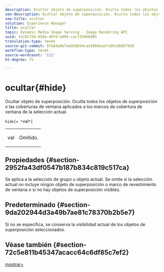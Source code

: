 ```yaml
---
description: Ocultar objeto de superposición. Oculta todos los objetos de superposición o las coberturas de ventana aplicados a los marcos de cobertura de ventana de la selección actual.
seo-description: Ocultar objeto de superposición. Oculta todos los objetos de superposición o las coberturas de ventana aplicados a los marcos de cobertura de ventana de la selección actual.
seo-title: ocultar
solution: Experience Manager
title: ocultar
topic: Dynamic Media Image Serving - Image Rendering API
uuid: 15c01750-958a-497d-a999-cacf359bb985
translation-type: tm+mt
source-git-commit: 97a84e8e7edd3d834ca42069eae7c09c00d57938
workflow-type: tm+mt
source-wordcount: '111'
ht-degree: 7%

---
```



# ocultar{#hide}

Ocultar objeto de superposición. Oculta todos los objetos de superposición o las coberturas de ventana aplicados a los marcos de cobertura de ventana de la selección actual.

`hide[= *`val`*]`

<table id="simpletable_015459EC2F4642A59B04F0B8064070B1"> 
 <tr class="strow"> 
  <td class="stentry"> <p><span class="codeph"> <span class="varname"> val</span></span> </p> </td> 
  <td class="stentry"> <p>Omitido. </p></td> 
 </tr> 
</table>

## Propiedades {#section-2952fa43df0547b187b834c819c517ca}

Se aplica a la selección de grupo u objeto actual. Se omite si la selección actual no incluye ningún objeto de superposición o marco de revestimiento de ventana o si no hay objetos de superposición visibles.

## Predeterminado {#section-9da202944d3a49b7ae81c78370b2b5e7}

Si no se especifica, se conserva la visibilidad actual de los objetos de superposición seleccionados.

## Véase también {#section-72c5e811b45347acacc64c6df85c7ef2}

[mostrar=](../../../../../ir-api/http-protocol/image-rendering-api-ref/c-ir-http-protocol-ref/c-ir-http-protocol-command-reference/r-ir-show.md#reference-f1824e1a501144bc9a6ae28de8e6bcb9)
